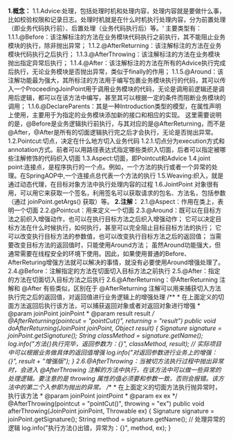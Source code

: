 **1.概念：**
    1.1.Advice:处理，包括处理时机和处理内容，处理内容就是要做什么事，比如校验权限和记录日志。处理时机就是在什么时机执行处理内容，分为前置处理（即业务代码执行前）、后置处理（业务代码执行后）等。‘
        主要类型有：
        1.1.1.@Before：该注解标注的方法在业务模块代码执行之前执行，其不能阻止业务模块的执行，除非抛出异常；
        1.1.2.@AfterReturning：该注解标注的方法在业务模块代码执行之后执行；
        1.1.3.@AfterThrowing：该注解标注的方法在业务模块抛出指定异常后执行；
        1.1.4.@After：该注解标注的方法在所有的Advice执行完成后执行，无论业务模块是否抛出异常，类似于finally的作用；
        1.1.5.@Around：该注解功能最为强大，其所标注的方法用于编写包裹业务模块执行的代码，其可以传入一个ProceedingJoinPoint用于调用业务模块的代码，无论是调用前逻辑还是调用后逻辑，都可以在该方法中编写，甚至其可以根据一定的条件而阻断业务模块的调用；
        1.1.6.@DeclareParents：其是一种Introduction类型的模型，在属性声明上使用，主要用于为指定的业务模块添加新的接口和相应的实现。
        这里需要说明的是，@Before是业务逻辑执行前执行，与其对应的是@AfterReturning，而不是@After，@After是所有的切面逻辑执行完之后才会执行，无论是否抛出异常。
    1.2.Pointcut:切点，决定在什么地方切入业务代码
          1.2.1.切点分为execution方式和annotation方式。前者可以用路径表达式指定哪些类织入切面，后者可以指定被哪些注解修饰的代码织入切面
    1.3.Aspect:切面，即Pointcut和Advice
    1.4.joint point:连接点，是程序执行的一个点。例如，一个方法的执行或者一个异常的处理。在SpringAOP中,一个连接点总代表一个方法的执行
    1.5.Weaving:织入，就是通过动态代理，在目标对象方法中执行处理内容的过程
    1.6.JointPoint 对象很有用，可以用它来获取一个签名，利用签名可以获取请求的包名、方法名，包括参数（通过 joinPoint.getArgs() 获取）等。
**2.注解：**
    2.1.@Aspect：作用在类上，表明一个切面
    2.2.@Pointcut：用来定义一个切面
    2.3.@Around：既可以在目标方法之前织入增强动作，也可以在执行目标方法之后织入增强动作；
                它可以决定目标方法在什么时候执行，如何执行，甚至可以完全阻止目标目标方法的执行；
                它可以改变执行目标方法的参数值，也可以改变执行目标方法之后的返回值；
                当需要改变目标方法的返回值时，只能使用Around方法；
                虽然Around功能强大，但通常需要在线程安全的环境下使用。因此，如果使用普通的Before、AfterReturing增强方法就可以解决的事情，就没有必要使用Around增强处理了。
    2.4.@Before：注解指定的方法在切面切入目标方法之前执行
    2.5.@After：指定的方法在切面切入目标方法之后执行
    2.6.@AfterReturning：@AfterReturning 注解和 @After 有些类似，区别在于 @AfterReturning 注解可以用来捕获切入方法执行完之后的返回值，对返回值进行业务逻辑上的增强处理
        /**
         * 在上面定义的切面方法返回后执行该方法，可以捕获返回对象或者对返回对象进行增强
         * @param joinPoint joinPoint
         * @param result result
         */
        @AfterReturning(pointcut = "pointCut()", returning = "result")
        public void doAfterReturning(JoinPoint joinPoint, Object result) {
            Signature signature = joinPoint.getSignature();
            String classMethod = signature.getName();
            log.info("方法{}执行完毕，返回参数为：{}", classMethod, result);
            // 实际项目中可以根据业务做具体的返回值增强
            log.info("对返回参数进行业务上的增强：{}", result + "增强版");
        }
    2.6.@AfterThrowing：当被切方法执行过程中抛出异常时，会进入 @AfterThrowing 注解的方法中执行，在该方法中可以做一些异常的处理逻辑。要注意的是 throwing 属性的值必须要和参数一致，否则会报错。该方法中的第二个入参即为抛出的异常。
     /**
         * 在上面定义的切面方法执行抛异常时，执行该方法
         * @param joinPoint jointPoint
         * @param ex ex
         */
        @AfterThrowing(pointcut = "pointCut()", throwing = "ex")
        public void afterThrowing(JoinPoint joinPoint, Throwable ex) {
            Signature signature = joinPoint.getSignature();
            String method = signature.getName();
            // 处理异常的逻辑
            log.info("执行方法{}出错，异常为：{}", method, ex);
        }